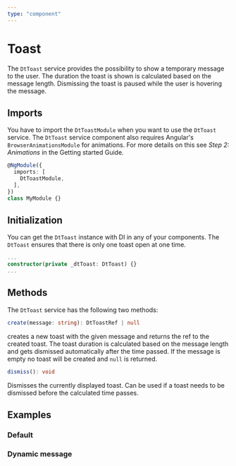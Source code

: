 ```yaml
---
type: "component"
---
```


# Toast

The `DtToast` service provides the possibility to show a temporary message to the user. The duration the toast is shown is calculated based on the message length. Dismissing the toast is paused while the user is hovering the message. 

## Imports

You have to import the `DtToastModule` when you want to use the `DtToast` service.
The `DtToast` service component also requires Angular's `BrowserAnimationsModule` for animations. For more details on this see *Step 2: Animations* in the Getting started Guide.

```typescript
@NgModule({
  imports: [
    DtToastModule,
  ],
})
class MyModule {}
```

## Initialization

You can get the `DtToast` instance with DI in any of your components. The `DtToast` ensures that there is only one toast open at one time.

```typescript
...
constructor(private _dtToast: DtToast) {}
...
```

## Methods

The `DtToast` service has the following two methods:

```typescript
create(message: string): DtToastRef | null
```
creates a new toast with the given message and returns the ref to the created toast. The toast duration is calculated based on the message length and gets dismissed automatically after the time passed. If the message is empty no toast will be created and `null` is returned.

```typescript
dismiss(): void
```
Dismisses the currently displayed toast. Can be used if a toast needs to be dismissed before the calculated time passes.

## Examples

### Default 

<docs-source-example example="ToastDefaultExample"></docs-source-example>

### Dynamic message

<docs-source-example example="ToastDynamicMsgExample"></docs-source-example>
